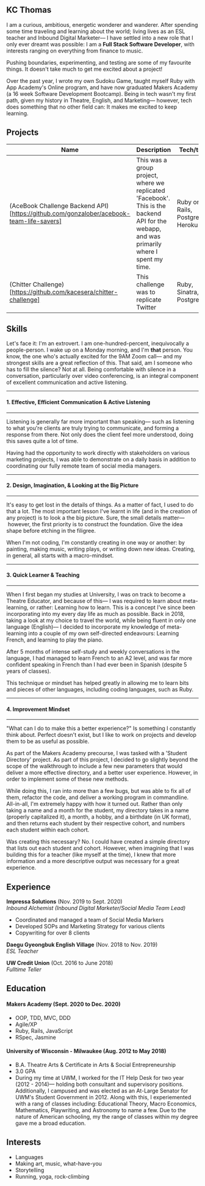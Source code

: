 ## KC Thomas

I am a curious, ambitious, energetic wonderer and wanderer. After spending some time traveling and learning about the world; living lives as an ESL teacher and Inbound Digital Marketer–– I have settled into a new role that I only ever dreamt was possible: I am a **Full Stack Software Developer**, with interests ranging on everything from finance to music. 

Pushing boundaries, experimenting, and testing are some of my favourite things. It doesn't take much to get me excited about a project!

Over the past year, I wrote my own Sudoku Game, taught myself Ruby with App Academy's Online program, and have now graduated Makers Academy (a 16 week Software Development Bootcamp). Being in tech wasn't my first path, given my history in Theatre, English, and Marketing–– however, tech does something that no other field can: It makes me excited to keep learning. 

## Projects

| Name                         | Description       | Tech/tools        |
| ---------------------------- | ----------------- | ----------------- |
| (AceBook Challenge Backend API)[https://github.com/gonzalober/acebook-team-life-savers]   | This was a group project, where we replicated 'Facebook'. This is the backend API for the webapp, and was primarily where I spent my time. | Ruby on Rails, PostgreSQL, Heroku |
| (Chitter Challenge)[https://github.com/kacesera/chitter-challenge]| This challenge was to replicate Twitter | Ruby, Sinatra, PostgreSQL |

## Skills

Let's face it: I'm an extrovert. I am one-hundred-percent, inequivocally a people-person. I wake up on a Monday morning, and I'm **that** person. You know, the one who's actually excited for the 9AM Zoom call–– and my strongest skills are a great reflection of this. That said, am I someone who has to fill the silence? Not at all. Being comfortable with silence in a conversation, particularly over video conferencing, is an integral component of excellent communication and active listening.
___
#### 1. Effective, Efficient Communication & Active Listening
___

Listening is generally far more important than speaking–– such as listening to what you're clients are truly trying to communicate, and forming a response from there. Not only does the client feel more understood, doing this saves quite a lot of time.

Having had the opportunity to work directly with stakeholders on various marketing projects, I was able to demonstrate on a daily basis in addition to coordinating our fully remote team of social media managers.
___
#### 2. Design, Imagination, & Looking at the Big Picture
___

It's easy to get lost in the details of things. As a matter of fact, I used to do that a lot. The most important lesson I've learnt in life (and in the creation of any project) is to look a the big picture. Sure, the small details matter–– however, the first priority is to construct the foundation. Give the idea shape before etching in the filigree.

When I'm not coding, I'm constantly creating in one way or another: by painting, making music, writing plays, or writing down new ideas. Creating, in general, all starts with a macro-mindset.
___
#### 3. Quick Learner & Teaching
___

When I first began my studies at University, I was on track to become a Theatre Educator, and because of this–– I was required to learn about meta-learning, or rather: Learning how to learn. This is a concept I've since been incorporating into my every day life as much as possible. Back in 2018, taking a look at my choice to travel the world, while being fluent in only one language (English)–– I decided to incorporate my knowledge of meta-learning into a couple of my own self-directed endeavours: Learning French, and learning to play the piano.

After 5 months of intense self-study and weekly conversations in the language, I had managed to learn French to an A2 level, and was far more confident speaking in French than I had ever been in Spanish (despite 5 years of classes). 

This technique or mindset has helped greatly in allowing me to learn bits and pieces of other languages, including coding languages, such as Ruby.
___
#### 4. Improvement Mindset
___
"What can I do to make this a better experience?" Is something I constantly think about. Perfect doesn't exist, but I like to work on projects and develop them to be as useful as possible.

As part of the Makers Academy precourse, I was tasked with a 'Student Directory' project. As part of this project, I decided to go slightly beyond the scope of the walkthrough to include a few new parameters that would deliver a more effective directory, and a better user experience. However, in order to implement some of these new methods.

While doing this, I ran into more than a few bugs, but was able to fix all of them, refactor the code, and deliver a working program in commandline. All-in-all, I'm extremely happy with how it turned out. Rather than only taking a name and a month for the student, my directory takes in a name (properly capitalized it), a month, a hobby, and a birthdate (in UK format), and then returns each student by their respective cohort, and numbers each student within each cohort.

Was creating this necessary? No. I could have created a simple directory that lists out each student and cohort. However, when imagining that I was building this for a teacher (like myself at the time), I knew that more information and a more descriptive output was necessary for a great experience. 

## Experience

**Impressa Solutions** (Nov. 2019 to Sept. 2020)  
_Inbound Alchemist (Inbound Digital Marketer/Social Media Team Lead)_

- Coordinated and managed a team of Social Media Markers
- Developed SOPs and Marketing Strategy for various clients
- Copywriting for over 8 clients

**Daegu Gyeongbuk English Village** (Nov. 2018 to Nov. 2019)  
_ESL Teacher_

**UW Credit Union** (Oct. 2016 to June 2018)  
_Fulltime Teller_

## Education

#### Makers Academy (Sept. 2020 to Dec. 2020)

- OOP, TDD, MVC, DDD
- Agile/XP
- Ruby, Rails, JavaScript
- RSpec, Jasmine

#### University of Wisconsin - Milwaukee (Aug. 2012 to May 2018)

- B.A. Theatre Arts & Certificate in Arts & Social Entrepreneurship
- 3.0 GPA
- During my time at UWM, I worked for the IT Help Desk for two year (2012 - 2014)–– holding both consultant and supervisory positions. Additionally, I campused and was elected as an At-Large Senator for UWM's Student Government in 2012. Along with this, I experiemented with a rang of classes including: Educational Theory, Macro Economics, Mathematics, Playwriting, and Astronomy to name a few. Due to the nature of American schooling, my the range of classes within my degree gave me a broad education.

## Interests

-  Languages
-  Making art, music, what-have-you
-  Storytelling
-  Running, yoga, rock-climbing
